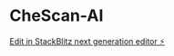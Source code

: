 # CheScan-AI

[Edit in StackBlitz next generation editor ⚡️](https://stackblitz.com/~/github.com/hassananwarde/CheScan-AI)
